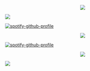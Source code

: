 <p align="center">
<img src="https://files.catbox.moe/ok2475.png" />
</p

<p align="center">
<img src="https://files.catbox.moe/njdky2.png" />
</p


[![spotify-github-profile](https://spotify-github-profile.kittinanx.com/api/view?uid=31omci325tgw2oph5qwegb5rhyna&cover_image=true&theme=novatorem&show_offline=false&background_color=e5effc&interchange=false&bar_color=bda2c5&bar_color_cover=true)](https://github.com/kittinan/spotify-github-profile)

<p align="center">
<img src="https://files.catbox.moe/t77cla.webp"/>
</p

[![spotify-github-profile](https://spotify-github-profile.kittinanx.com/api/view?uid=31omci325tgw2oph5qwegb5rhyna&cover_image=true&theme=novatorem&show_offline=false&background_color=e5effc&interchange=false&bar_color=bda2c5&bar_color_cover=true)](https://github.com/kittinan/spotify-github-profile)

<p align="center">
<img src="https://files.catbox.moe/prjghb.png" />
</p

<p align="center">
<img src="https://files.catbox.moe/1hl7kp.png" />
</p
